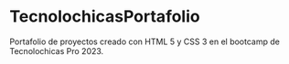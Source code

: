 # TecnolochicasPortafolio
Portafolio de proyectos creado con HTML 5 y CSS 3 en el bootcamp de Tecnolochicas Pro 2023.
